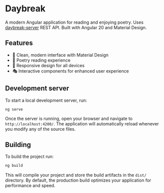 # Daybreak

A modern Angular application for reading and enjoying poetry. 
Uses [daybreak-server](https://github.com/plotnik/daybreak-server) REST API.
Built with Angular 20 and Material Design.

## Features

- 🎨 Clean, modern interface with Material Design
- 📖 Poetry reading experience
- 📱 Responsive design for all devices
- 🎭 Interactive components for enhanced user experience


## Development server

To start a local development server, run:

```bash
ng serve
```

Once the server is running, open your browser and navigate to `http://localhost:4200/`. The application will automatically reload whenever you modify any of the source files.

## Building

To build the project run:

```bash
ng build
```

This will compile your project and store the build artifacts in the `dist/` directory. By default, the production build optimizes your application for performance and speed.